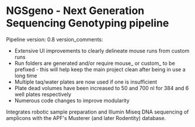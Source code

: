 # NGSgeno - Next Generation Sequencing Genotyping pipeline

Pipeline version: 0.8
version_comments:
* Extensive UI improvements to clearly delineate mouse runs from custom runs
* Run folders are generated and/or require mouse_ or custom_ to be prefixed - this will help keep the main project clean after being in use a long time
* Multiple taq/water plates are now used if one is insufficient
* Plate dead volumes have been increased to 50 and 700 nl for 384 and 6 well plates respectively
* Numerous code changes to improve modularity

Integrates robotic sample preparation and Illumin Miseq DNA sequencing of amplicons with the APF's Musterer (and later Rodentity) database.
